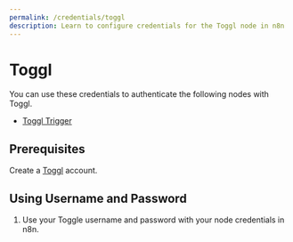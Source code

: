 ```yaml
---
permalink: /credentials/toggl
description: Learn to configure credentials for the Toggl node in n8n
---
```


# Toggl

You can use these credentials to authenticate the following nodes with Toggl.
- [Toggl Trigger](../../nodes-library/trigger-nodes/TogglTrigger/README.md)

## Prerequisites

Create a [Toggl](https://toggl.com/) account.

## Using Username and Password

1. Use your Toggle username and password with your node credentials in n8n.
